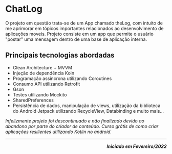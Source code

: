 # ChatLog
O projeto em questão trata-se de um App chamado theLog, com intuito de me aprimorar em tópicos importantes relacionados ao desenvolvimento de aplicações moveis.
Projeto consiste em um app que permite o usuário "postar" uma mensagem dentro de uma base de aplicação interna.

## Principais tecnologias abordadas
- Clean Architecture + MVVM
- Injeção de dependência Koin
- Programação assincrona utilizando Coroutines
- Consumo API utilizando Retrofit
- Gson
- Testes utilizando Mockito
- SharedPreferences 
- Persistência de dados, manipulação de views, utilização da biblioteca do Android Jetpack utilizando RecycleView, Databinding e muito mais...

<i>Infelizmente projeto foi descontinuado e não finalizado devido ao abandono por parte do criador de conteúdo. Curso grátis de como criar aplicações resilientes utilizando Kotlin no android.<i>

<hr>
<p align="right">
<b>Iniciado em Fevereiro/2022 </b>
</p>
